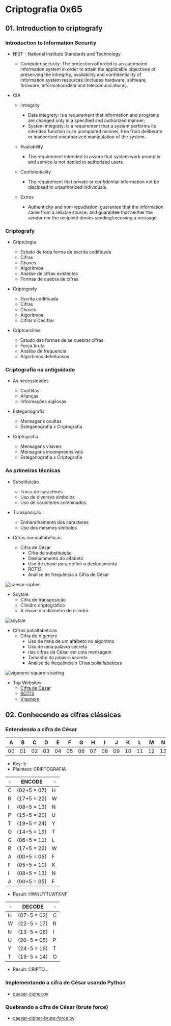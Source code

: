 # Criptografia 0x65

## 01. Introduction to criptografy
 
### Introduction to Information Security

* NIST - National Institute Standards and Technology
	- Computer security: The protection offorded to an automated information system in order to attain the applicable objectives of preserving the intregrity, availability and confidentiality of information system resources (includes hardware, software, firmware, information/data and telecomunications).

* CIA
	- Intregrity
		- Data integrety: is a requirement that information and programs are changed only in a specified and authorized manner;
		- System integraty: is a requirement that a system performs its intended function in an unimpaired manner, free from deliberate or inadvertent unauthorized manipulation of the system.

	- Availability
		- The requirement intended to assure that system work promptly and service is not denied to authorized users.

	- Confidentiality
		- The requirement that private or confidential information not be disclosed to unauthorized individuals.

	- Extras
		- Authenticity and non-repudiation: guarantee that the information came from a reliable source; and guarantee that neither the sender nor the recipient denies sending/receiving a message.

### Criptografy

* Criptologia
	- Estudo de toda forma de escrita codificada
	- Cifras
	- Chaves
	- Algorítmos
	- Análise de cifras existentes
	- Formas de quebra de cifras

* Criptografy
	- Escrita codificada
	- Cifras
	- Chaves
	- Algoritmos
	- Cifrar x Decifrar

* Criptoanálise
	- Estudo das formas de se quebrar cifras
	- Força bruta
	- Análise de frequencia
	- Algortimos defeituosos

### Criptografia na antiguidade
* As necessidades
	- Conflitos
	- Alianças
	- Informações sigilosas

* Esteganografia
	- Mensagens ocultas
	- Esteganografia x Criptografia

* Criptografia
	- Mensagens visiveis
	- Mensagens incompreensíveis
	- Esteganografia x Criptografia

### As primeiras técnicas

* Substituição
	- Troca de caracteres
	- Uso de diversos símbolos
	- Uso de caracteres combinados

* Transposição
	- Embaralhamento dos caracteres
	- Uso dos mesmos símbolos

* Cifras monoalfabéticas
	- Cifra de César
		- Cifra de substituição
		- Deslocamento do alfabeto
		- Uso de chave para definir o deslocamento
		- ROT13
		- Análise de frequência x Cifra de César

![caesar-cipher](https://upload.wikimedia.org/wikipedia/commons/thumb/2/2b/Caesar3.svg/856px-Caesar3.svg.png)

* Scytale
	- Cifra de transposição
	- Cilindro criptográfico
	- A chave é o diâmetro do cilindro

![scytale](https://upload.wikimedia.org/wikipedia/commons/5/51/Skytale.png)

* Cifras polialfabéticas
	- Cifra de Vigenere
		- Uso de mais de um afalbeto no algoritmo
		- Uso de uma palavra secreta
		- rias cifras de César em uma mensagem
		- Tamanho da palavra secreta
		- Análise de frequência x Cfras polialfabeticas

![vigenere-square-shading](https://upload.wikimedia.org/wikipedia/commons/9/9a/Vigen%C3%A8re_square_shading.svg)

* Top Websites
	- [Cifra de César](https://cryptii.com/caesar-cipher)
	- [ROT13](http://www.rot13.com)
	- [Vigenere](https://cryptii.com/vigenere-cipher)

## 02. Conhecendo as cifras clássicas

### Entendendo a cifra de César

|  A |  B |  C |  D |  E |  F |  G |  H |  I |  J |  K |  L |  M | N  | O  | P  |  Q |  R |  S |  T |  U |  V |  W |  X | Y  |  Z |
| -- | -- | -- | -- | -- | -- | -- | -- | -- | -- | -- | -- | -- | -- | -- | -- | -- | -- | -- | -- | -- | -- | -- | -- | -- | -- |
| 00 | 01 | 02 | 03 | 04 | 05 | 06 | 07 | 08 | 09 | 10 | 11 | 12 | 13 | 14 | 15 | 16 | 17 | 18 | 19 | 20 | 21 | 22 | 23 | 24 | 25 |


* Key: 5
* Plaintext: CRIPTOGRAFIA

| - |    ENCODE   | - |
| - | ----------- | - |
| C | (02+5 = 07) | H |
| R | (17+5 = 22) | W |
| I | (08+5 = 13) | N |
| P | (15+5 = 20) | U |
| T | (19+5 = 24) | Y |
| O | (14+5 = 19) | T |
| G | (06+5 = 11) | L |
| R | (17+5 = 22) | W |
| A | (00+5 = 05) | F |
| F | (05+5 = 10) | K |
| I | (08+5 = 13) | N |
| A | (00+5 = 05) | F |

- Result: HWNUYTLWFKNF

| - |    DECODE   | - |
| - | ----------- | - |
| H | (07-5 = 02) | C |
| W | (22-5 = 17) | R |
| N | (13-5 = 08) | I |
| U | (20-5 = 05) | P |
| Y | (24-5 = 19) | T |
| T | (19-5 = 14) | O |

- Result: CRIPTO...

### Implementando a cifra de César usando Python
* [caesar-cipher.py](https://github.com/crysthofferattier/study/blob/master/security/criptografy/criptografia-0x65/code/caesar-cipher.py)

### Quebrando a cifra de César (brute force)
* [caesar-cipher-brute-force.py](https://github.com/crysthofferattier/study/blob/master/security/criptografy/criptografia-0x65/code/caesar-cipher-brute-force.py)